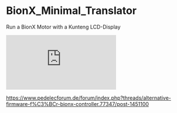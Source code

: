 # BionX_Minimal_Translator

Run a BionX Motor with a Kunteng LCD-Display  


![](https://www.pedelecforum.de/forum/index.php?attachments/1591444838810-png.318144/)

https://www.pedelecforum.de/forum/index.php?threads/alternative-firmware-f%C3%BCr-bionx-controller.77347/post-1451100

